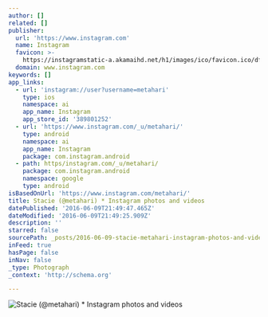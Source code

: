 ```yaml
---
author: []
related: []
publisher:
  url: 'https://www.instagram.com'
  name: Instagram
  favicon: >-
    https://instagramstatic-a.akamaihd.net/h1/images/ico/favicon.ico/dfa85bb1fd63.ico
  domain: www.instagram.com
keywords: []
app_links:
  - url: 'instagram://user?username=metahari'
    type: ios
    namespace: ai
    app_name: Instagram
    app_store_id: '389801252'
  - url: 'https://www.instagram.com/_u/metahari/'
    type: android
    namespace: ai
    app_name: Instagram
    package: com.instagram.android
  - path: https/instagram.com/_u/metahari/
    package: com.instagram.android
    namespace: google
    type: android
isBasedOnUrl: 'https://www.instagram.com/metahari/'
title: Stacie (@metahari) * Instagram photos and videos
datePublished: '2016-06-09T21:49:47.465Z'
dateModified: '2016-06-09T21:49:25.909Z'
description: ''
starred: false
sourcePath: _posts/2016-06-09-stacie-metahari-instagram-photos-and-videos.md
inFeed: true
hasPage: false
inNav: false
_type: Photograph
_context: 'http://schema.org'

---
```

![Stacie (@metahari) * Instagram photos and videos](https://scontent.cdninstagram.com/t51.2885-19/11386435_679162192217846_403879552_a.jpg)